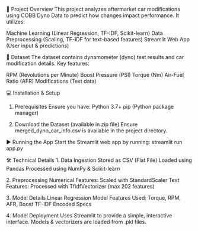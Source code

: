 🚀 Project Overview
This project analyzes aftermarket car modifications using COBB Dyno Data to predict how changes impact performance. It utilizes:

Machine Learning (Linear Regression, TF-IDF, Scikit-learn)
Data Preprocessing (Scaling, TF-IDF for text-based features)
Streamlit Web App (User input & predictions)

📂 Dataset
The dataset contains dynamometer (dyno) test results and car modification details. Key features:

RPM (Revolutions per Minute)
Boost Pressure (PSI)
Torque (Nm)
Air-Fuel Ratio (AFR)
Modifications (Text data) 

💻 Installation & Setup
1. Prerequisites
   Ensure you have:
   Python 3.7+
   pip (Python package manager)

2. Download the Dataset (available in zip file)
   Ensure merged_dyno_car_info.csv is available in the project directory.

▶️ Running the App
   Start the Streamlit web app by running:
   streamlit run app.py

🛠️ Technical Details
1️. Data Ingestion
   Stored as CSV (Flat File)
   Loaded using Pandas
   Processed using NumPy & Scikit-learn
   
2️. Preprocessing
   Numerical Features: Scaled with StandardScaler
   Text Features: Processed with TfidfVectorizer (max 202 features)
   
3️. Model Details
   Linear Regression Model
   Features Used:
   Torque, RPM, AFR, Boost
   TF-IDF Encoded Specs
   
4️. Model Deployment
   Uses Streamlit to provide a simple, interactive interface.
   Models & vectorizers are loaded from .pkl files.   
 

